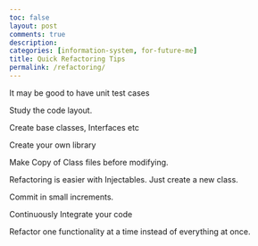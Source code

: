 ```yaml
---
toc: false
layout: post
comments: true
description:
categories: [information-system, for-future-me]
title: Quick Refactoring Tips
permalink: /refactoring/
---
```


It may be good to have unit test cases

Study the code layout.

Create base classes, Interfaces etc

Create your own library

Make Copy of Class files before modifying.

Refactoring is easier with Injectables. Just create a new class.

Commit in small increments.

Continuously Integrate your code

Refactor one functionality at a time instead of everything at once.